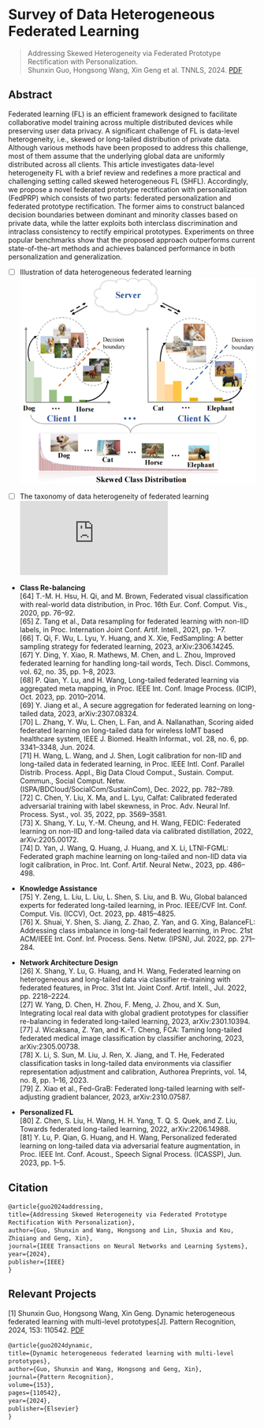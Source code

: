 # Survey of Data Heterogeneous  Federated Learning

 > Addressing Skewed Heterogeneity via Federated Prototype Rectification with Personalization.\
 > Shunxin Guo, Hongsong Wang, Xin Geng et al.  TNNLS, 2024. [PDF](https://arxiv.org/pdf/2408.07966)
## Abstract
Federated learning (FL) is an efficient framework designed to facilitate collaborative model training across multiple distributed devices while preserving user data privacy. A significant challenge of FL is data-level heterogeneity, i.e., skewed or long-tailed distribution of private data. Although various methods have been proposed to address this challenge, most of them assume that the underlying global data are uniformly distributed across all clients. This article investigates data-level heterogeneity FL with a brief review and redefines a more practical and challenging setting called skewed heterogeneous FL (SHFL). Accordingly, we propose a novel federated prototype rectification with personalization (FedPRP) which consists of two parts: federated personalization and federated prototype rectification. The former aims to construct balanced decision boundaries between dominant and minority classes based on private data, while the latter exploits both interclass discrimination and intraclass consistency to rectify empirical prototypes. Experiments on three popular benchmarks show that the proposed approach outperforms current state-of-the-art methods and achieves balanced performance in both personalization and generalization. 

 - [ ] Illustration of data heterogeneous federated learning
![enter image description here](https://github.com/shunxinguo/Survey-of-Data-Heterogeneous-Federated-Learning/blob/main/Illustration%20of%20data%20heterogeneous%20federated%20learning.png)
 
 - [ ] The taxonomy of data heterogeneity of federated learning
![The taxonomy of data heterogeneity of federated learning.](https://github.com/shunxinguo/Survey-of-Data-Heterogeneous-Federated-Learning/blob/main/A%20Taxonomy%20of%20Data%20Heterogeneous%20Federated%20learning.pdf)

 - **Class Re-balancing**\
[64] T.-M. H. Hsu, H. Qi, and M. Brown, Federated visual classification with real-world data distribution, in Proc. 16th Eur. Conf. Comput. Vis., 2020, pp. 76–92.\
[65] Z. Tang et al., Data resampling for federated learning with non-IID labels, in Proc. Internation Joint Conf. Artif. Intell., 2021, pp. 1–7.\
[66] T. Qi, F. Wu, L. Lyu, Y. Huang, and X. Xie, FedSampling: A better sampling strategy for federated learning, 2023, arXiv:2306.14245.\
[67] Y. Ding, Y. Xiao, R. Mathews, M. Chen, and L. Zhou, Improved federated learning for handling long-tail words, Tech. Discl. Commons, vol. 62, no. 35, pp. 1–8, 2023.\
[68] P. Qian, Y. Lu, and H. Wang, Long-tailed federated learning via aggregated meta mapping, in Proc. IEEE Int. Conf. Image Process. (ICIP), Oct. 2023, pp. 2010–2014.\
[69] Y. Jiang et al., A secure aggregation for federated learning on long-tailed data, 2023, arXiv:2307.08324.\
[70] L. Zhang, Y. Wu, L. Chen, L. Fan, and A. Nallanathan, Scoring aided federated learning on long-tailed data for wireless IoMT based healthcare system, IEEE J. Biomed. Health Informat., vol. 28, no. 6, pp. 3341–3348, Jun. 2024. \
[71] H. Wang, L. Wang, and J. Shen, Logit calibration for non-IID and long-tailed data in federated learning, in Proc. IEEE Intl. Conf. Parallel Distrib. Process. Appl., Big Data Cloud Comput., Sustain. Comput. Commun., Social Comput. Netw. (ISPA/BDCloud/SocialCom/SustainCom), Dec. 2022, pp. 782–789.\
[72] C. Chen, Y. Liu, X. Ma, and L. Lyu, Calfat: Calibrated federated adversarial training with label skewness, in Proc. Adv. Neural Inf. Process. Syst., vol. 35, 2022, pp. 3569–3581.\
[73] X. Shang, Y. Lu, Y.-M. Cheung, and H. Wang, FEDIC: Federated learning on non-IID and long-tailed data via calibrated distillation, 2022, arXiv:2205.00172.\
[74] D. Yan, J. Wang, Q. Huang, J. Huang, and X. Li, LTNI-FGML: Federated graph machine learning on long-tailed and non-IID data via logit calibration, in Proc. Int. Conf. Artif. Neural Netw., 2023, pp. 486–498.

 - **Knowledge Assistance**\
	 [75] Y. Zeng, L. Liu, L. Liu, L. Shen, S. Liu, and B. Wu, Global balanced experts for federated long-tailed learning, in Proc. IEEE/CVF Int. Conf. Comput. Vis. (ICCV), Oct. 2023, pp. 4815–4825.\
	 [76] X. Shuai, Y. Shen, S. Jiang, Z. Zhao, Z. Yan, and G. Xing, BalanceFL: Addressing class imbalance in long-tail federated learning, in Proc. 21st ACM/IEEE Int. Conf. Inf. Process. Sens. Netw. (IPSN), Jul. 2022, pp. 271–284.
 - **Network Architecture Design**\
	 [26] X. Shang, Y. Lu, G. Huang, and H. Wang, Federated learning on heterogeneous and long-tailed data via classifier re-training with federated features, in Proc. 31st Int. Joint Conf. Artif. Intell., Jul. 2022, pp. 2218–2224.\
	 [27] W. Yang, D. Chen, H. Zhou, F. Meng, J. Zhou, and X. Sun, Integrating local real data with global gradient prototypes for classifier re-balancing in federated long-tailed learning, 2023, arXiv:2301.10394.\
	 [77] J. Wicaksana, Z. Yan, and K.-T. Cheng, FCA: Taming long-tailed federated medical image classification by classifier anchoring, 2023, arXiv:2305.00738.\
	 [78] X. Li, S. Sun, M. Liu, J. Ren, X. Jiang, and T. He, Federated classification tasks in long-tailed data environments via classifier representation adjustment and calibration, Authorea Preprints, vol. 14, no. 8, pp. 1–16, 2023.\
	 [79] Z. Xiao et al., Fed-GraB: Federated long-tailed learning with self-adjusting gradient balancer, 2023, arXiv:2310.07587.
 
 - **Personalized FL**\
	[80] Z. Chen, S. Liu, H. Wang, H. H. Yang, T. Q. S. Quek, and Z. Liu, Towards federated long-tailed learning, 2022, arXiv:2206.14988.\
	[81] Y. Lu, P. Qian, G. Huang, and H. Wang, Personalized federated learning on long-tailed data via adversarial feature augmentation, in Proc. IEEE Int. Conf. Acoust., Speech Signal Process. (ICASSP), Jun. 2023, pp. 1–5.
## Citation
    @article{guo2024addressing,
    title={Addressing Skewed Heterogeneity via Federated Prototype Rectification With Personalization},
    author={Guo, Shunxin and Wang, Hongsong and Lin, Shuxia and Kou, Zhiqiang and Geng, Xin},
    journal={IEEE Transactions on Neural Networks and Learning Systems},
    year={2024},
    publisher={IEEE}
    }
    
## Relevant Projects
[1] Shunxin Guo, Hongsong Wang, Xin Geng. Dynamic heterogeneous federated learning with multi-level prototypes[J]. Pattern Recognition, 2024, 153: 110542. [PDF](https://arxiv.org/pdf/2312.09881)

    @article{guo2024dynamic,
    title={Dynamic heterogeneous federated learning with multi-level prototypes},
    author={Guo, Shunxin and Wang, Hongsong and Geng, Xin},
    journal={Pattern Recognition},
    volume={153},
    pages={110542},
    year={2024},
    publisher={Elsevier}
    }
